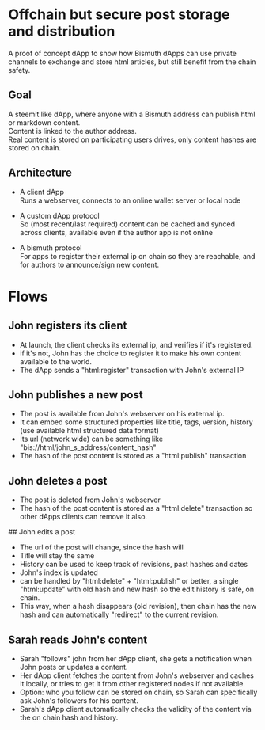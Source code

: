 # Offchain but secure post storage and distribution

A proof of concept dApp to show how Bismuth dApps can use private channels to exchange and store html articles, but still benefit from the chain safety.

## Goal

A steemit like dApp, where anyone with a Bismuth address can publish html or markdown content.  
Content is linked to the author address.  
Real content is stored on participating users drives, only content hashes are stored on chain.  

## Architecture

- A client dApp  
  Runs a webserver, connects to an online wallet server or local node

- A custom dApp protocol  
  So (most recent/last required) content can be cached and synced across clients, available even if the author app is not online
  
- A bismuth protocol  
  For apps to register their external ip on chain so they are reachable, and for authors to announce/sign new content.
  

# Flows

## John registers its client

- At launch, the client checks its external ip, and verifies if it's registered.  
- if it's not, John has the choice to register it to make his own content available to the world.
- The dApp sends a "html:register" transaction with John's external IP

## John publishes a new post

- The post is available from John's webserver on his external ip. 
- It can embed some structured properties like title, tags, version, history (use available html structured data format)
- Its url (network wide) can be something like "bis://html/john_s_address/content_hash"
- The hash of the post content is stored as a "html:publish" transaction

## John deletes a post

- The post is deleted from John's webserver
- The hash of the post content is stored as a "html:delete" transaction so other dApps clients can remove it also.

## John edits a post

- The url of the post will change, since the hash will
- Title will stay the same
- History can be used to keep track of revisions, past hashes and dates
- John's index is updated
- can be handled by "html:delete" + "html:publish" or better, a single "html:update" with old hash and new hash so the edit history is safe, on chain.
- This way, when a hash disappears (old revision), then chain has the new hash and can automatically "redirect" to the current revision.

## Sarah reads John's content

- Sarah "follows" john from her dApp client, she gets a notification when John posts or updates a content.
- Her dApp client fetches the content from John's webserver and caches it locally, or tries to get it from other registered nodes if not available.
- Option: who you follow can be stored on chain, so Sarah can specifically ask John's followers for his content.
- Sarah's dApp client automatically checks the validity of the content via the on chain hash and history.
